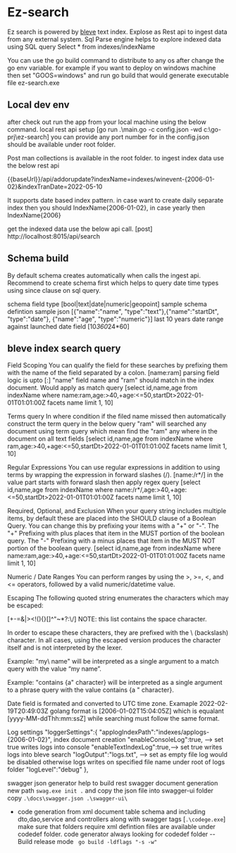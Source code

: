 # Ez-search
Ez search is powered by [bleve](http://blevesearch.com/docs/Home/) text index. Explose as Rest api to ingest data from any external system. Sql Parse engine helps to explore indexed data using SQL query  Select * from indexes/indexName 

You can use the go build command to distribute to any os after change the go env variable. for example if you want to deploy on windows machine then set "GOOS=windows" and run go build that would generate executable file ez-search.exe

## Local dev env 
after check out run the app from your local machine using the below command.
local rest api setup  [go run .\main.go -c config.json -wd c:\go-prj\ez-search] you can provide any port number
for in the config.json should be available under root folder.

Post man collections is available in the root folder. 
to ingest index data use the below rest api 
    
   {{baseUrl}}/api/addorupdate?indexName=indexes/winevent-{2006-01-02}&indexTranDate=2022-05-10

It supports date based index pattern. in case want to create daily separate index then you should IndexName{2006-01-02}, in case yearly then IndexName{2006}

get the indexed data use the below api call.
[post] http://localhost:8015/api/search

## Schema build
By default schema creates automatically when calls the ingest api. Recommend to create schema first which helps to query date time types using since clause on sql query. 

schema field type [bool|text|date|numeric|geopoint]
sample schema defintion sample json [{"name":"name", "type":"text"},{"name":"startDt", "type":"date"}, {"name":"age", "type":"numeric"}]
last 10 years date range against launched date field  [10*360*24*60]

## bleve index search query  
Field Scoping 
You can qualify the field for these searches by prefixing them with the name of the field separated by a colon.
[name:ram] parsing field logic is upto [:] "name" field name and "ram" should match in the index document. Would apply as match query
[select id,name,age from indexName where name:ram,age:>40,+age:<=50,startDt>2022-01-01T01:01:00Z facets name limit 1, 10]

Terms query In where condition if the filed name missed then automatically construct the term query in the below query "ram" will searched any document using term query which mean find the "ram" any where in the document on all text fields
[select id,name,age from indexName where ram,age:>40,+age:<=50,startDt>2022-01-01T01:01:00Z facets name limit 1, 10]

Regular Expressions
You can use regular expressions in addition to using terms by wrapping the expression in forward slashes (/).
[name:/r*/] in the value part starts with forward slash then apply regex query
[select id,name,age from indexName where name:/r*/,age:>40,+age:<=50,startDt>2022-01-01T01:01:00Z facets name limit 1, 10]

Required, Optional, and Exclusion
When your query string includes multiple items, by default these are placed into the SHOULD clause of a Boolean Query.
You can change this by prefixing your items with a "+" or "-". The "+" Prefixing with plus places that item in the MUST portion of the boolean query. The "-" Prefixing with a minus places that item in the MUST NOT portion of the boolean query.
[select id,name,age from indexName where name:ram,age:>40,+age:<=50,startDt>2022-01-01T01:01:00Z facets name limit 1, 10]

Numeric / Date Ranges
You can perform ranges by using the >, >=, <, and <= operators, followed by a valid numeric/datetime value.

Escaping
The following quoted string enumerates the characters which may be escaped:

[+-=&|><!(){}[]^\"~*?:\\/]
NOTE: this list contains the space character.

In order to escape these characters, they are prefixed with the \ (backslash) character. In all cases, using the escaped version produces the character itself and is not interpreted by the lexer.

Example: "my\ name" will be interpreted as a single argument to a match query with the value “my name”.

Example: "contains {a\" character} will be interpreted as a single argument to a phrase query with the value contains {a " character}.

Date field is formated and converted to UTC time zone. 
Examaple 2022-02-19T20:49:03Z  golang format is [2006-01-02T15:04:05Z] which is equalant [yyyy-MM-ddThh:mm:ssZ] 
while searching must follow the same format.

Log settings 
    "loggerSettings":{
        "applogIndexPath":"indexes/applogs-{2006-01-02}", index document creation
        "enableConsoleLog":true,  --> set true writes logs into console 
        "enableTextIndexLog":true,--> set true writes logs into bleve search 
        "logOutput":"logs.txt", --> set as empty file log would be disabled otherwise logs writes on specified  file name under root of  logs folder
        "logLevel":"debug"
    },

swagger json generator help to build rest
swagger document generation new path `swag.exe init .`
and copy the json file into swagger-ui folder copy `.\docs\swagger.json .\swagger-ui\`
- code generation from xml document table schema and including dto,dao,service and controllers along with swagger tags
    [`.\codege.exe`] make sure that folders require xml defintion files are available under codedef folder. code generator always looking for codedef folder 
--Build release mode ` go build -ldflags "-s -w"`